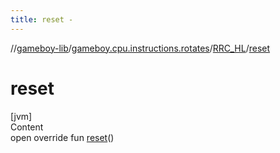 ```yaml
---
title: reset -
---
```

//[gameboy-lib](../../index.md)/[gameboy.cpu.instructions.rotates](../index.md)/[RRC_HL](index.md)/[reset](reset.md)



# reset  
[jvm]  
Content  
open override fun [reset](reset.md)()  



